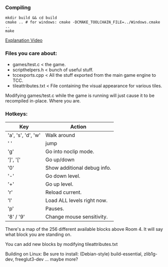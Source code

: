 ### Compiling
```
mkdir build && cd build
cmake .. # for windows: cmake -DCMAKE_TOOLCHAIN_FILE=../Windows.cmake ..
make
```

[Explanation Video](https://www.youtube.com/watch?v=tl40xidKF-4)

### Files you care about:

* games/test.c < the game.
* scripthelpers.h < bunch of useful stuff.
* tccexports.cpp < All the stuff exported from the main game engine to TCC.
* tileattributes.txt < File containing the visual appearance for various tiles.

Modifying games/test.c while the game is running will just cause it to be recompiled in-place.  Where you are.

### Hotkeys:

 Key | Action
-----|---
 'a', 's', 'd', 'w' | Walk around
' ' | jump
'g' | Go into noclip mode.
']', '[' | Go up/down
'0' | Show additional debug info.
|'-' | Go down level.
'+' | Go up level.
'r' | Reload current.
'l' | Load ALL levels right now.
'p' | Pauses.
'8' / '9' | Change mouse sensitivity.



There's a map of the 256 different available blocks above Room 4.  It will say what block you are standing on.

You can add new blocks by modifying tileattributes.txt


Building on Linux:
Be sure to install: (Debian-style)
  build-essential, zlib1g-dev, freeglut3-dev ... maybe more?
